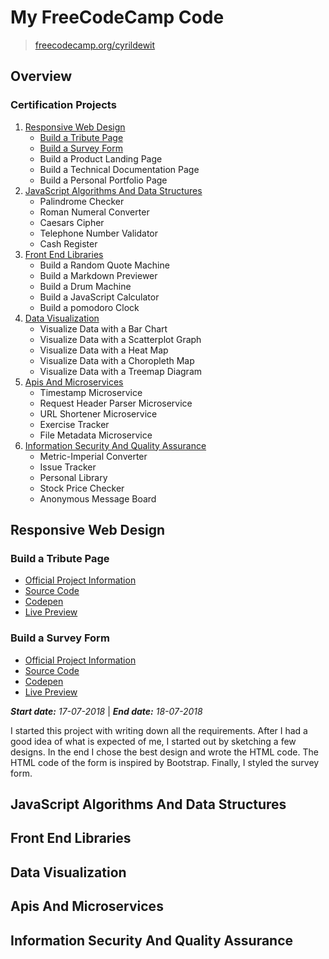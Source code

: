 # My FreeCodeCamp Code

> [freecodecamp.org/cyrildewit](https://www.freecodecamp.org/cyrildewit)

## Overview

<!-- This repository contains all the code  -->

### Certification Projects

1. [Responsive Web Design](#responsive-web-design)
    * [Build a Tribute Page](#build-a-tribute-page)
    * [Build a Survey Form](#build-a-survey-form)
    * Build a Product Landing Page
    * Build a Technical Documentation Page
    * Build a Personal Portfolio Page
2. [JavaScript Algorithms And Data Structures](#responsive-web-design)
    * Palindrome Checker
    * Roman Numeral Converter
    * Caesars Cipher
    * Telephone Number Validator
    * Cash Register
3. [Front End Libraries](#responsive-web-design)
    * Build a Random Quote Machine
    * Build a Markdown Previewer
    * Build a Drum Machine
    * Build a JavaScript Calculator
    * Build a pomodoro Clock
4. [Data Visualization](#responsive-web-design)
    * Visualize Data with a Bar Chart
    * Visualize Data with a Scatterplot Graph
    * Visualize Data with a Heat Map
    * Visualize Data with a Choropleth Map
    * Visualize Data with a Treemap Diagram
5. [Apis And Microservices](#responsive-web-design)
    * Timestamp Microservice
    * Request Header Parser Microservice
    * URL Shortener Microservice
    * Exercise Tracker
    * File Metadata Microservice
6. [Information Security And Quality Assurance](#responsive-web-design)
    * Metric-Imperial Converter
    * Issue Tracker
    * Personal Library
    * Stock Price Checker
    * Anonymous Message Board

## Responsive Web Design

### Build a Tribute Page

* [Official Project Information](https://learn.freecodecamp.org/responsive-web-design/responsive-web-design-projects/build-a-tribute-page)
* [Source Code](responsive-web-design/tribute-page)
* [Codepen](https://codepen.io/cyrildewit/pen/MXaYva)
* [Live Preview](https://codepen.io/cyrildewit/full/MXaYva/)

### Build a Survey Form

* [Official Project Information](https://learn.freecodecamp.org/responsive-web-design/responsive-web-design-projects/build-a-survey-form)
* [Source Code](responsive-web-design/tribute-page)
* [Codepen](https://codepen.io/cyrildewit/pen/yqJMRO)
* [Live Preview](https://codepen.io/cyrildewit/full/yqJMRO/)

_**Start date:** 17-07-2018_ | _**End date:** 18-07-2018_

I started this project with writing down all the requirements. After I had a good idea of what is expected of me, I started out by sketching a few designs. In the end I chose the best design and wrote the HTML code. The HTML code of the form is inspired by Bootstrap. Finally, I styled the survey form.

## JavaScript Algorithms And Data Structures

## Front End Libraries

## Data Visualization

## Apis And Microservices

## Information Security And Quality Assurance
